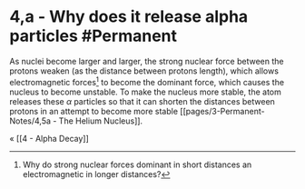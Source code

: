  # 4,a - Why does it release alpha particles #Permanent 
 
 As nuclei become larger and larger, the strong nuclear force between the protons weaken (as the distance between protons length), which allows electromagnetic forces[^1] to become the dominant force, which causes the nucleus to become unstable. To make the nucleus more stable, the atom releases these $\alpha$ particles so that it can shorten the distances between protons in an attempt to become more stable [[pages/3-Permanent-Notes/4,5a - The Helium Nucleus]].

« [[4 - Alpha Decay]]

[^1]: Why do strong nuclear forces dominant in short distances an electromagnetic in longer distances?